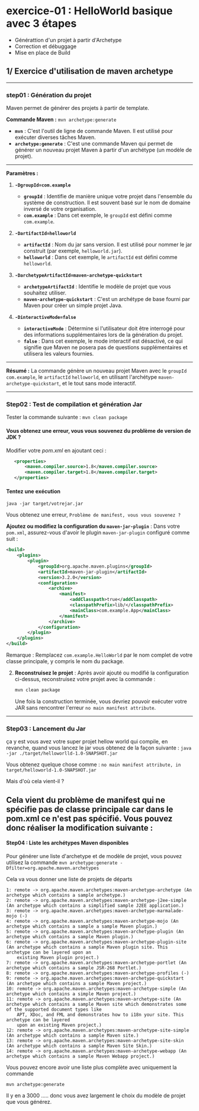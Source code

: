 
# exercice-01 : HelloWorld basique avec 3 étapes 
- Générattion d'un projet à partir d'Archetype 
- Correction et débuggage 
- Mise en place de Build 

## 1/ Exercice d'utilisation de maven archetype

---

### step01 : Génération du projet
Maven permet de générer des projets à partir de template.

**Commande Maven :** `mvn archetype:generate`

- **`mvn`** : C'est l'outil de ligne de commande Maven. Il est utilisé pour exécuter diverses tâches Maven.
- **`archetype:generate`** : C'est une commande Maven qui permet de générer un nouveau projet Maven à partir d'un archétype (un modèle de projet).

---
**Paramètres :**

1. **`-DgroupId=com.example`**
    - **`groupId`** : Identifie de manière unique votre projet dans l'ensemble du système de construction. Il est souvent basé sur le nom de domaine inversé de votre organisation.
    - **`com.example`** : Dans cet exemple, le `groupId` est défini comme `com.example`.

2. **`-DartifactId=helloworld`**
    - **`artifactId`** : Nom du jar sans version. Il est utilisé pour nommer le jar construit (par exemple, `helloworld.jar`).
    - **`helloworld`** : Dans cet exemple, le `artifactId` est défini comme `helloworld`.

3. **`-DarchetypeArtifactId=maven-archetype-quickstart`**
    - **`archetypeArtifactId`** : Identifie le modèle de projet que vous souhaitez utiliser.
    - **`maven-archetype-quickstart`** : C'est un archétype de base fourni par Maven pour créer un simple projet Java.

4. **`-DinteractiveMode=false`**
    - **`interactiveMode`** : Détermine si l'utilisateur doit être interrogé pour des informations supplémentaires lors de la génération du projet.
    - **`false`** : Dans cet exemple, le mode interactif est désactivé, ce qui signifie que Maven ne posera pas de questions supplémentaires et utilisera les valeurs fournies.

---

**Résumé :**
La commande génère un nouveau projet Maven avec le `groupId` `com.example`, le `artifactId` `helloworld`, en utilisant l'archétype `maven-archetype-quickstart`, et le tout sans mode interactif.

---
### Step02 : Test  de compilation et génération Jar

Tester la commande suivante : 
`mvn clean package`

####  Vous obtenez une erreur, vous vous souvenez du problème de version de JDK ? 
Modifier votre *pom.xml* en ajoutant ceci :
```xml
   <properties>
       <maven.compiler.source>1.8</maven.compiler.source>
       <maven.compiler.target>1.8</maven.compiler.target>
   </properties>
```

#### Tentez une exécution 
`java -jar target/votrejar.jar`

Vous obtenez une erreur, `Problème de manifest, vous vous souvenez ?`

**Ajoutez ou modifiez la configuration du `maven-jar-plugin`** :
Dans votre `pom.xml`, assurez-vous d'avoir le plugin `maven-jar-plugin` configuré comme suit :

   ```xml
   <build>
       <plugins>
           <plugin>
               <groupId>org.apache.maven.plugins</groupId>
               <artifactId>maven-jar-plugin</artifactId>
               <version>3.2.0</version>
               <configuration>
                   <archive>
                       <manifest>
                           <addClasspath>true</addClasspath>
                           <classpathPrefix>lib/</classpathPrefix>
                           <mainClass>com.example.App</mainClass>
                       </manifest>
                   </archive>
               </configuration>
           </plugin>
       </plugins>
   </build>
   ```
Remarque : Remplacez `com.example.HelloWorld` par le nom complet de votre classe principale, y compris le nom du package.

2. **Reconstruisez le projet** :
   Après avoir ajouté ou modifié la configuration ci-dessus, reconstruisez votre projet avec la commande :

   ```bash
   mvn clean package
   ```

   Une fois la construction terminée, vous devriez pouvoir exécuter votre JAR sans rencontrer l'erreur `no main manifest attribute`.

----
### Step03 : Lancement du Jar 

ça y est vous avez votre super projet hellow world qui compile, en revanche, quand vous lancez le jar vous obtenez de la façon suivante :
`java -jar ./target/helloworlld-1.0-SNAPSHOT.jar`

Vous obtenez quelque chose comme :
`no main manifest attribute, in target/helloworld-1.0-SNAPSHOT.jar`

Mais d'où cela vient-il ? 

Cela vient du problème de manifest qui ne spécifie pas de classe principale car dans le pom.xml ce n'est pas spécifié.
Vous pouvez donc réaliser la modification suivante :
----
#### Step04 : Liste les archétypes Maven disponibles 

Pour générer une liste d'archetype et de modèle de projet, vous pouvez utilisez la commande 
`mvn archetype:generate -Dfilter=org.apache.maven.archetypes`

Cela va vous donner une liste de projets de départs 
```
1: remote -> org.apache.maven.archetypes:maven-archetype-archetype (An archetype which contains a sample archetype.)
2: remote -> org.apache.maven.archetypes:maven-archetype-j2ee-simple (An archetype which contains a simplified sample J2EE application.)
3: remote -> org.apache.maven.archetypes:maven-archetype-marmalade-mojo (-)
4: remote -> org.apache.maven.archetypes:maven-archetype-mojo (An archetype which contains a sample a sample Maven plugin.)
5: remote -> org.apache.maven.archetypes:maven-archetype-plugin (An archetype which contains a sample Maven plugin.)
6: remote -> org.apache.maven.archetypes:maven-archetype-plugin-site (An archetype which contains a sample Maven plugin site. This archetype can be layered upon an
    existing Maven plugin project.)
7: remote -> org.apache.maven.archetypes:maven-archetype-portlet (An archetype which contains a sample JSR-268 Portlet.)
8: remote -> org.apache.maven.archetypes:maven-archetype-profiles (-)
9: remote -> org.apache.maven.archetypes:maven-archetype-quickstart (An archetype which contains a sample Maven project.)
10: remote -> org.apache.maven.archetypes:maven-archetype-simple (An archetype which contains a simple Maven project.)
11: remote -> org.apache.maven.archetypes:maven-archetype-site (An archetype which contains a sample Maven site which demonstrates some of the supported document types like
    APT, XDoc, and FML and demonstrates how to i18n your site. This archetype can be layered
    upon an existing Maven project.)
12: remote -> org.apache.maven.archetypes:maven-archetype-site-simple (An archetype which contains a sample Maven site.)
13: remote -> org.apache.maven.archetypes:maven-archetype-site-skin (An archetype which contains a sample Maven Site Skin.)
14: remote -> org.apache.maven.archetypes:maven-archetype-webapp (An archetype which contains a sample Maven Webapp project.)
```

Vous pouvez encore avoir une liste plus complète avec uniquement la commande

`mvn archetype:generate`

Il y en a 3000 ..... donc vous avez largement le choix du modèle de projet que vous générez.


